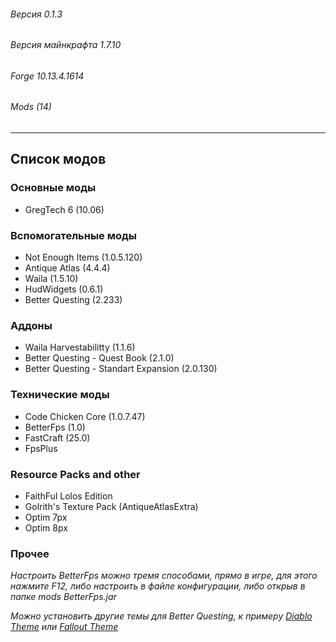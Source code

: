 ###### Версия 0.1.3
###### Версия майнкрафта 1.7.10
###### Forge 10.13.4.1614
###### Mods (14)
<hr> 

## Список модов 

### Основные моды
* GregTeсh 6 (10.06)

### Вспомогательные моды
* Not Enough Items (1.0.5.120)
* Antique Atlas (4.4.4)
* Waila (1.5.10)
* HudWidgets (0.6.1)
* Better Questing (2.233)

### Аддоны
* Waila Harvestabilitty (1.1.6)
* Better Questing - Quest Book (2.1.0)
* Better Questing - Standart Expansion (2.0.130)

### Технические моды
* Code Chicken Core (1.0.7.47)
* BetterFps (1.0)
* FastCraft (25.0)
* FpsPlus

### Resource Packs and other
* FaithFul Lolos Edition
* Golrith's Texture Pack (AntiqueAtlasExtra)
* Optim 7px
* Optim 8px

### Прочее

*Настроить BetterFps можно тремя способами, прямо в игре, для этого нажмите F12, либо настроить в файле конфигурации, либо открыв в папке mods BetterFps.jar*

*Можно установить другие темы для Better Questing, к примеру [Diablo Theme](https://minecraft.curseforge.com/projects/diablo-theme-bq "Перейти к моду") или [Fallout Theme](https://minecraft.curseforge.com/projects/bq-fallout-theme "Перейти к моду")*